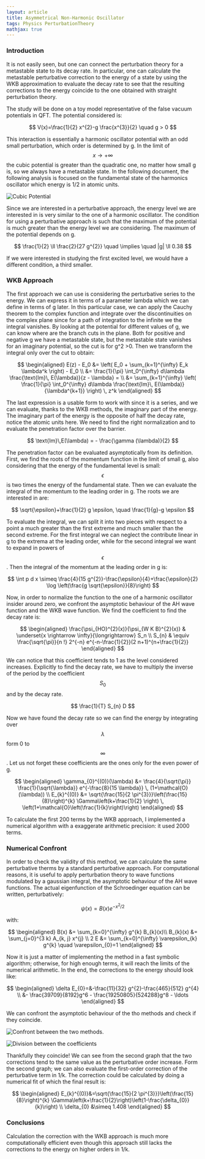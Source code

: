 ```yaml
---
layout: article
title: Asymmetrical Non-Harmonic Oscillator
tags: Physics PerturbationTheory
mathjax: true
---
```


### Introduction ###

It is not easily seen, but one can connect the perturbation theory for a metastable state to its decay rate. In particular, one can calculate the metastable perturbative correction to the energy of a state by using the WKB approximation to evaluate the decay rate to see that the resulting corrections to the energy coincide to the one obtained with straight perturbation theory.

The study will be done on a toy model representative of the false vacuum potentials in QFT. The potential considered is:

$$
V(x)=\frac{1}{2} x^{2}-g \frac{x^{3}}{2} \quad g > 0
$$

This interaction is essentially a harmonic oscillator potential with an odd small perturbation, which order is determined by g. In the limit of $$x \rightarrow + \infty $$ the cubic potential is greater than the quadratic one, no matter how small g is, so we always have a metastable state.
In the following document, the following analysis is focused on the fundamental state of the harmonics oscillator which energy is 1/2 in atomic units.

![Cubic Potential](/assets/images/posts/black_potential.png)

Since we are interested in a perturbative approach, the energy level we are interested in is very similar to the one of a harmonic oscillator. The condition for using a perturbative approach is such that the maximum of the potential is much greater than the energy level we are considering. The maximum of the potential depends on g.

$$
\frac{1}{2} \ll \frac{2}{27 g^{2}} \quad \implies \quad |g| \ll 0.38
$$

If we were interested in studying the first excited level, we would have a different condition, a third smaller.

### WKB Approach ###

The first approach we can use is considering the perturbative series to the energy. We can express it in terms of a parameter lambda which we can define in terms of g later. In this particular case, we can apply the Cauchy theorem to the complex function and integrate over the discontinuities on the complex plane since for a path of integration to the infinite we the integral vanishes. By looking at the potential for different values of g, we can know where are the branch cuts in the plane. Both for positive and negative g we have a metastable state, but the metastable state vanishes for an imaginary potential, so the cut is for g^2 >0.
Then we transform the integral only over the cut to obtain:

$$
\begin{aligned}
E(z) - E_0 &= \left( E_0 + \sum_{k=1}^{\infty} E_k \lambda^k \right) - E_0 \\
&= \frac{1}{\pi} \int_0^{\infty} d\lambda \frac{\text{Im}\, E(\lambda)}{z - \lambda} = \\
&= \sum_{k=1}^{\infty} \left( \frac{1}{\pi} \int_0^{\infty} d\lambda \frac{\text{Im}\, E(\lambda)}{\lambda^{k+1}} \right) \, z^k
\end{aligned}
$$

The last expression is a usable form to work with since it is a series, and we can evaluate, thanks to the WKB methods, the imaginary part of the energy. The imaginary part of the energy is the opposite of half the decay rate, notice the atomic units here. We need to find the right normalization and to evaluate the penetration factor over the barrier.

$$
\text{Im}\,E(\lambda) = - \frac{\gamma (\lambda)}{2}
$$

The penetration factor can be evaluated asymptotically from its definition. First, we find the roots of the momentum function in the limit of small g, also considering that the energy of the fundamental level is small: $$ \epsilon $$ is two times the energy of the fundamental state. Then we can evaluate the integral of the momentum to the leading order in g. The roots we are interested in are:

$$
\sqrt{\epsilon}+\frac{1}{2} g \epsilon, \quad \frac{1}{g}-g \epsilon
$$

To evaluate the integral, we can split it into two pieces with respect to a point a much greater than the first extreme and much smaller than the second extreme. For the first integral we can neglect the contribute linear in g to the extrema at the leading order, while for the second integral we want to expand in powers of $$ \epsilon $$. Then the integral of the momentum at the leading order in g is:

$$
\int p d x \simeq \frac{4}{15 g^{2}}-\frac{\epsilon}{4}+\frac{\epsilon}{2} \log \left(\frac{g \sqrt{\epsilon}}{8}\right)
$$

Now, in order to normalize the function to the one of a harmonic oscillator insider around zero, we confront the asymptotic behaviour of the AH wave function and the WKB wave function. We find the coefficient to find the decay rate is:

$$
\begin{aligned}
  \frac{\psi_{HO}^{2}(x)}{\psi_{W K B}^{2}(x)} & \underset{x \rightarrow \infty}{\longrightarrow} S_n \\
  S_{n} & \equiv \frac{\sqrt{\pi}}{n !} 2^{-n} e^{-n-\frac{1}{2}}(2 n+1)^{n+\frac{1}{2}}
\end{aligned}
$$

We can notice that this coefficient tends to 1 as the level considered increases. Explicitly to find the decay rate, we have to multiply the inverse of the period by the coefficient $$ S_0 $$ and by the decay rate.

$$
\frac{1}{T} S_{n} D
$$

Now we have found the decay rate so we can find the energy by integrating over $$ \lambda $$ form 0 to $$ \infty $$. Let us not forget these coefficients are the ones only for the even power of g.

$$
\begin{aligned}
  \gamma_{0}^{(0)}(\lambda) &= \frac{4}{\sqrt{\pi}} \frac{1}{\sqrt{\lambda}} e^{-\frac{8}{15 \lambda}} \, (1+\mathcal{O}(\lambda)) \\
  E_{k}^{(0)} &= \sqrt{\frac{15}{2 \pi^{3}}}\left(\frac{15}{8}\right)^{k} \Gamma\left(k+\frac{1}{2} \right) \, \left(1+\mathcal{O}\left(\frac{1}{k}\right)\right)
\end{aligned}
$$

To calculate the first 200 terms by the WKB approach, I implemented a numerical algorithm with a exaggerate arithmetic precision: it used 2000 terms.

### Numerical Confront ###

In order to check the validity of this method, we can calculate the same perturbative therms by a standard perturbative approach. For computational reasons, it is useful to apply perturbation theory to wave functions modulated by a gaussian integral, the asymptotic behaviour of the AH wave functions. The actual eigenfunction of the Schroedinger equation can be written, perturbatively:

$$
\psi(x)=B(x) e^{-x^{2} / 2}
$$

with:

$$
\begin{aligned}
B(x) &= \sum_{k=0}^{\infty} g^{k} B_{k}(x)\\
B_{k}(x) &= \sum_{j=0}^{3 k} A_{k, j} x^{j} \\
2 E &= \sum_{k=0}^{\infty} \varepsilon_{k} g^{k} \quad \varepsilon_{0}=1
\end{aligned}
$$

Now it is just a matter of implementing the method in a fast symbolic algorithm; otherwise, for high enough terms, it will reach the limits of the numerical arithmetic. In the end, the corrections to the energy should look like:

$$
\begin{aligned}
\delta E_{0}=&-\frac{11}{32} g^{2}-\frac{465}{512} g^{4} \\
&- \frac{39709}{8192}g^6 - \frac{19250805}{524288}g^8 - \ldots
\end{aligned}
$$

We can confront the asymptotic behaviour of the tho methods and check if they coincide.

![Confront between the two methods.](/assets/images/posts/black_perturbative_coeff_confront.png)

![Division between the coefficients](/assets/images/posts/black_perturbative_coeff_rapport.png)

Thankfully they coincide! We can see from the second graph that the two corrections tend to the same value as the perturbative order increase. Form the second graph; we can also evaluate the first-order correction of the perturbative term in 1/k. The correction could be calculated by doing a numerical fit of which the final result is:

$$
\begin{aligned}
  E_{k}^{(0)}&=\sqrt{\frac{15}{2 \pi^{3}}}\left(\frac{15}{8}\right)^{k} \Gamma\left(k+\frac{1}{2}\right)\left(1-\frac{\delta_{0}}{k}\right) \\
  \delta_{0} &\simeq 1.408
\end{aligned}
$$

### Conclusions ###

Calculation the correction with the WKB approach is much more computationally efficient even though this approach still lacks the corrections to the energy on higher orders in 1/k.
